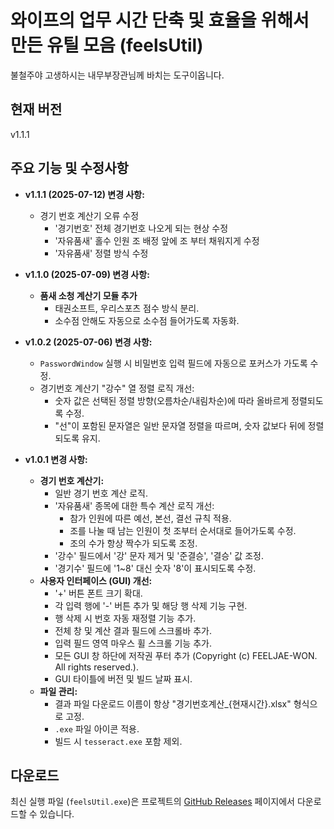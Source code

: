 # 와이프의 업무 시간 단축 및 효율을 위해서 만든 유틸 모음 (feelsUtil)

불철주야 고생하시는 내무부장관님께 바치는 도구이옵니다.

## 현재 버전

v1.1.1

## 주요 기능 및 수정사항

*   **v1.1.1 (2025-07-12) 변경 사항:**
    *   경기 번호 계산기 오류 수정
        *   '경기번호' 전체 경기번호 나오게 되는 현상 수정
        *   '자유품새' 홀수 인원 조 배정 앞에 조 부터 채워지게 수정
        *   '자유품새' 정렬 방식 수정

*   **v1.1.0 (2025-07-09) 변경 사항:**
    *   **품새 소청 계산기 모듈 추가**
        *   태권소프트, 우리스포츠 점수 방식 분리.
        *   소수점 안해도 자동으로 소수점 들어가도록 자동화.

*   **v1.0.2 (2025-07-06) 변경 사항:**
    *   `PasswordWindow` 실행 시 비밀번호 입력 필드에 자동으로 포커스가 가도록 수정.
    *   경기번호 계산기 "강수" 열 정렬 로직 개선:
        *   숫자 값은 선택된 정렬 방향(오름차순/내림차순)에 따라 올바르게 정렬되도록 수정.
        *   "선"이 포함된 문자열은 일반 문자열 정렬을 따르며, 숫자 값보다 뒤에 정렬되도록 유지.

*   **v1.0.1 변경 사항:**
    *   **경기 번호 계산기:**
        *   일반 경기 번호 계산 로직.
        *   '자유품새' 종목에 대한 특수 계산 로직 개선:
            *   참가 인원에 따른 예선, 본선, 결선 규칙 적용.
            *   조를 나눌 때 남는 인원이 첫 조부터 순서대로 들어가도록 수정.
            *   조의 수가 항상 짝수가 되도록 조정.
        *   '강수' 필드에서 '강' 문자 제거 및 '준결승', '결승' 값 조정.
        *   '경기수' 필드에 '1~8' 대신 숫자 '8'이 표시되도록 수정.
    *   **사용자 인터페이스 (GUI) 개선:**
        *   '+' 버튼 폰트 크기 확대.
        *   각 입력 행에 '-' 버튼 추가 및 해당 행 삭제 기능 구현.
        *   행 삭제 시 번호 자동 재정렬 기능 추가.
        *   전체 창 및 계산 결과 필드에 스크롤바 추가.
        *   입력 필드 영역 마우스 휠 스크롤 기능 추가.
        *   모든 GUI 창 하단에 저작권 푸터 추가 (Copyright (c) FEELJAE-WON. All rights reserved.).
        *   GUI 타이틀에 버전 및 빌드 날짜 표시.
    *   **파일 관리:**
        *   결과 파일 다운로드 이름이 항상 "경기번호계산_{현재시간}.xlsx" 형식으로 고정.
        *   `.exe` 파일 아이콘 적용.
        *   빌드 시 `tesseract.exe` 포함 제외.

## 다운로드

최신 실행 파일 (`feelsUtil.exe`)은 프로젝트의 [GitHub Releases](https://github.com/Feeljae-Won/challenge_utils/releases) 페이지에서 다운로드할 수 있습니다.